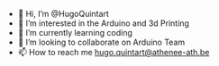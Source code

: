 - 👋 Hi, I’m @HugoQuintart
- 👀 I’m interested in the Arduino and 3d Printing
- 🌱 I’m currently learning coding
- 💞️ I’m looking to collaborate on Arduino Team
- 📫 How to reach me hugo.quintart@athenee-ath.be
